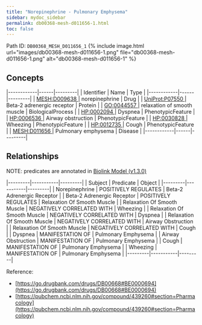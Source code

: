 ```yaml
---
title: "Norepinephrine - Pulmonary Emphysema"
sidebar: mydoc_sidebar
permalink: db00368-mesh-d011656-1.html
toc: false 
---
```



Path ID: `DB00368_MESH_D011656_1`
{% include image.html url="images/db00368-mesh-d011656-1.png" file="db00368-mesh-d011656-1.png" alt="db00368-mesh-d011656-1" %}

## Concepts

|------------|------|---------|
| Identifier | Name | Type    |
|------------|------|---------|
| <a href="https://identifiers.org/MESH:D009638">MESH:D009638 </a> | norepinephrine | Drug |
| <a href="https://identifiers.org/UniProt:P07550">UniProt:P07550 </a> | Beta-2 adrenergic receptor | Protein |
| <a href="https://identifiers.org/GO:0044557">GO:0044557 </a> | relaxation of smooth muscle | BiologicalProcess |
| <a href="https://identifiers.org/HP:0002094">HP:0002094 </a> | Dyspnea | PhenotypicFeature |
| <a href="https://identifiers.org/HP:0006536">HP:0006536 </a> | Airway obstruction | PhenotypicFeature |
| <a href="https://identifiers.org/HP:0030828">HP:0030828 </a> | Wheezing | PhenotypicFeature |
| <a href="https://identifiers.org/HP:0012735">HP:0012735 </a> | Cough | PhenotypicFeature |
| <a href="https://identifiers.org/MESH:D011656">MESH:D011656 </a> | Pulmonary emphysema | Disease |
|------------|------|---------|

## Relationships


NOTE: predicates are annotated in <a href="https://github.com/biolink/biolink-model/releases/tag/v1.3.0">Biolink Model (v1.3.0)</a>

|---------|-----------|---------|
| Subject | Predicate | Object  |
|---------|-----------|---------|
| Norepinephrine | POSITIVELY REGULATES | Beta-2 Adrenergic Receptor |
| Beta-2 Adrenergic Receptor | POSITIVELY REGULATES | Relaxation Of Smooth Muscle |
| Relaxation Of Smooth Muscle | NEGATIVELY CORRELATED WITH | Wheezing |
| Relaxation Of Smooth Muscle | NEGATIVELY CORRELATED WITH | Dyspnea |
| Relaxation Of Smooth Muscle | NEGATIVELY CORRELATED WITH | Airway Obstruction |
| Relaxation Of Smooth Muscle | NEGATIVELY CORRELATED WITH | Cough |
| Dyspnea | MANIFESTATION OF | Pulmonary Emphysema |
| Airway Obstruction | MANIFESTATION OF | Pulmonary Emphysema |
| Cough | MANIFESTATION OF | Pulmonary Emphysema |
| Wheezing | MANIFESTATION OF | Pulmonary Emphysema |
|---------|-----------|---------|

Reference: 
  - [https://go.drugbank.com/drugs/DB00668#BE0000694](https://go.drugbank.com/drugs/DB00668#BE0000694)
  - [https://pubchem.ncbi.nlm.nih.gov/compound/439260#section=Pharmacology](https://pubchem.ncbi.nlm.nih.gov/compound/439260#section=Pharmacology)
